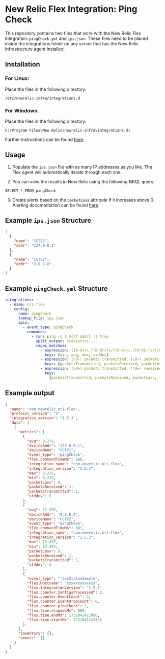 # New Relic Flex Integration: Ping Check

This repository contains two files that work with the New Relic Flex integration: `pingCheck.yml` and `ips.json`. These files need to be placed inside the integrations folder on any server that has the New Relic Infrastructure agent installed.

## Installation

### For Linux:

Place the files in the following directory:

```
/etc/newrelic-infra/integrations.d
```

### For Windows:

Place the files in the following directory:

```
C:\Program Files\New Relic\newrelic-infra\integrations.d\
```

Further instructions can be found [here](https://docs.newrelic.com/docs/infrastructure/host-integrations/host-integrations-list/flex-integration-tool-build-your-own-integration/#installation).

## Usage

1. Populate the `ips.json` file with as many IP addresses as you like. The Flex agent will automatically iterate through each one.

2. You can view the results in New Relic using the following NRQL query:

```
SELECT * FROM pingCheck
```

3. Create alerts based on the `packetLoss` attribute if it increases above 0. Alerting documentation can be found [here](https://docs.newrelic.com/docs/alerts/overview/).

## Example `ips.json` Structure

```json
[
  {
    "name": "CCTV1",
    "addr": "127.0.0.1"
  },
  {
    "name": "CCTV2",
    "addr": "8.8.8.8"
  }
]
```

## Example `pingCheck.yml` Structure

```yaml
integrations:
  - name: nri-flex
    config:
      name: pingCheck
      lookup_file: ips.json
      apis:
        - event_type: pingCheck
          commands:
            - run: ping -c 1 ${lf:addr} || true
              split_output: statistics ---
              regex_matches:
                - expression: ([0-9]+\.?[0-9]+)\/([0-9]+\.?[0-9]+)\/([0-9]+\.?[0-9]+)\/([0-9]+\.?[0-9]+)
                  keys: [min, avg, max, stddev]
                - expression: (\d+) packets transmitted, (\d+) packets received, (\S+)% packet loss
                  keys: [packetsTransmitted, packetsReceived, packetLoss]
                - expression: (\d+) packets transmitted, (\d+) received, (\d+)% packet loss, time (\d+)
                  keys:
                    [packetsTransmitted, packetsReceived, packetLoss, timeMs]
```

## Example output

```json
{
  "name": "com.newrelic.nri-flex",
  "protocol_version": "3",
  "integration_version": "1.5.3",
  "data": [
    {
      "metrics": [
        {
          "avg": 0.276,
          "deviceAddr": "127.0.0.1",
          "deviceName": "CCTV1",
          "event_type": "pingCheck",
          "flex.commandTimeMs": 588,
          "integration_name": "com.newrelic.nri-flex",
          "integration_version": "1.5.3",
          "max": 0.276,
          "min": 0.276,
          "packetLoss": 0,
          "packetsReceived": 1,
          "packetsTransmitted": 1,
          "stddev": 0
        },
        {
          "avg": 12.855,
          "deviceAddr": "8.8.8.8",
          "deviceName": "CCTV2",
          "event_type": "pingCheck",
          "flex.commandTimeMs": 601,
          "integration_name": "com.newrelic.nri-flex",
          "integration_version": "1.5.3",
          "max": 12.855,
          "min": 12.855,
          "packetLoss": 0,
          "packetsReceived": 1,
          "packetsTransmitted": 1,
          "stddev": 0
        },
        {
          "event_type": "flexStatusSample",
          "flex.Hostname": "xxxxxxxxxxxxx",
          "flex.IntegrationVersion": "1.5.3",
          "flex.counter.ConfigsProcessed": 2,
          "flex.counter.EventCount": 2,
          "flex.counter.EventDropCount": 0,
          "flex.counter.pingCheck": 2,
          "flex.time.elapsedMs": 608,
          "flex.time.endMs": 1731041423950,
          "flex.time.startMs": 1731041423342
        }
      ],
      "inventory": {},
      "events": []
    }
  ]
}
```
